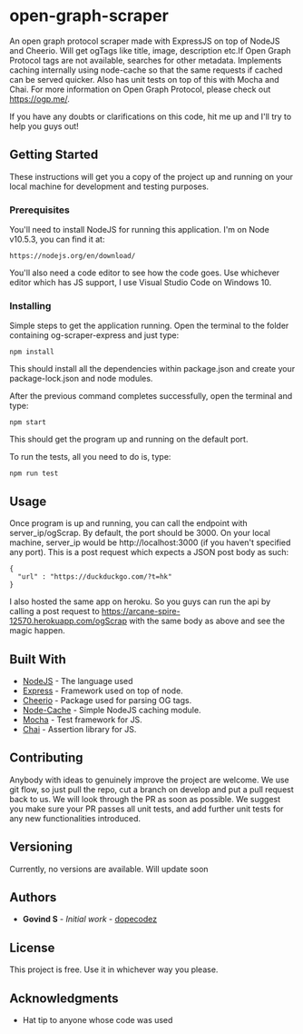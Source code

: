 # open-graph-scraper

An open graph protocol scraper made with ExpressJS on top of NodeJS and Cheerio. Will get ogTags like title, image, description etc.If Open Graph Protocol tags are not available, searches for other metadata. Implements caching internally using node-cache so that the same requests if cached can be served quicker. Also has unit tests on top of this with Mocha and Chai. For more information on Open Graph Protocol, please check out https://ogp.me/.

If you have any doubts or clarifications on this code, hit me up and I'll try to help you guys out!

## Getting Started

These instructions will get you a copy of the project up and running on your local machine for development and testing purposes. 

### Prerequisites

You'll need to install NodeJS for running this application. I'm on Node v10.5.3, you can find it at:
```
https://nodejs.org/en/download/
```
You'll also need a code editor to see how the code goes. Use whichever editor which has JS support, I use Visual Studio Code on 
Windows 10.

### Installing

Simple steps to get the application running. Open the terminal to the folder containing og-scraper-express and just type:
```
npm install
```
This should install all the dependencies within package.json and create your package-lock.json and node modules.

After the previous command completes successfully, open the terminal and type:
```
npm start
```
This should get the program up and running on the default port.

To run the tests, all you need to do is, type:

```
npm run test
```

## Usage

Once program is up and running, you can call the endpoint with server_ip/ogScrap. By default, the port should be 3000. On your local machine, server_ip would be http://localhost:3000 (if you haven't specified any port). This is a post request which expects a JSON post body as such:
```
{
  "url" : "https://duckduckgo.com/?t=hk"
}
```
I also hosted the same app on heroku. So you guys can run the api by calling a post request to https://arcane-spire-12570.herokuapp.com/ogScrap with the same body as above and see the magic happen.

## Built With

* [NodeJS](https://nodejs.org/en/) - The language used
* [Express](https://expressjs.com/) - Framework used on top of node.
* [Cheerio](https://cheerio.js.org/) - Package used for parsing OG tags.
* [Node-Cache](https://www.npmjs.com/package/node-cache) - Simple NodeJS caching module.
* [Mocha](https://mochajs.org/) - Test framework for JS.
* [Chai](https://www.chaijs.com/) - Assertion library for JS.

## Contributing

Anybody with ideas to genuinely improve the project are welcome. We use git flow, so just pull the repo, cut a branch on develop and put a pull request back to us. We will look through the PR as soon as possible. We suggest you make sure your PR passes all unit tests, and add further unit tests for any new functionalities introduced.

## Versioning
Currently, no versions are available. Will update soon

## Authors

* **Govind S** - *Initial work* - [dopecodez](https://github.com/dopecodez)

## License

This project is free. Use it in whichever way you please.

## Acknowledgments

* Hat tip to anyone whose code was used
